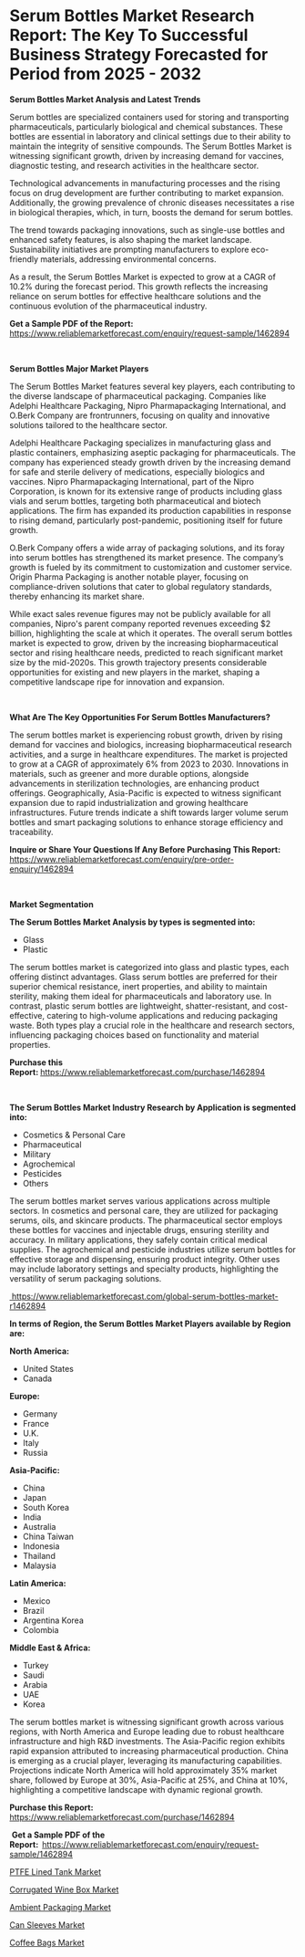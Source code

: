<p><h1>Serum Bottles Market Research Report: The Key To Successful Business Strategy Forecasted for Period from 2025 - 2032</h1></p><p><strong>Serum Bottles Market Analysis and Latest Trends</strong></p>
<p><p>Serum bottles are specialized containers used for storing and transporting pharmaceuticals, particularly biological and chemical substances. These bottles are essential in laboratory and clinical settings due to their ability to maintain the integrity of sensitive compounds. The Serum Bottles Market is witnessing significant growth, driven by increasing demand for vaccines, diagnostic testing, and research activities in the healthcare sector.</p><p>Technological advancements in manufacturing processes and the rising focus on drug development are further contributing to market expansion. Additionally, the growing prevalence of chronic diseases necessitates a rise in biological therapies, which, in turn, boosts the demand for serum bottles. </p><p>The trend towards packaging innovations, such as single-use bottles and enhanced safety features, is also shaping the market landscape. Sustainability initiatives are prompting manufacturers to explore eco-friendly materials, addressing environmental concerns. </p><p>As a result, the Serum Bottles Market is expected to grow at a CAGR of 10.2% during the forecast period. This growth reflects the increasing reliance on serum bottles for effective healthcare solutions and the continuous evolution of the pharmaceutical industry.</p></p>
<p><strong>Get a Sample PDF of the Report:&nbsp;</strong> <a href="https://www.reliablemarketforecast.com/enquiry/request-sample/1462894?utm_campaign=1893&utm_medium=2&utm_source=Github&utm_content=ia&utm_term=08032025&utm_id=serum-bottles">https://www.reliablemarketforecast.com/enquiry/request-sample/1462894</a></p>
<p>&nbsp;</p>
<p><strong>Serum Bottles Major Market Players</strong></p>
<p><p>The Serum Bottles Market features several key players, each contributing to the diverse landscape of pharmaceutical packaging. Companies like Adelphi Healthcare Packaging, Nipro Pharmapackaging International, and O.Berk Company are frontrunners, focusing on quality and innovative solutions tailored to the healthcare sector.</p><p>Adelphi Healthcare Packaging specializes in manufacturing glass and plastic containers, emphasizing aseptic packaging for pharmaceuticals. The company has experienced steady growth driven by the increasing demand for safe and sterile delivery of medications, especially biologics and vaccines. Nipro Pharmapackaging International, part of the Nipro Corporation, is known for its extensive range of products including glass vials and serum bottles, targeting both pharmaceutical and biotech applications. The firm has expanded its production capabilities in response to rising demand, particularly post-pandemic, positioning itself for future growth.</p><p>O.Berk Company offers a wide array of packaging solutions, and its foray into serum bottles has strengthened its market presence. The company’s growth is fueled by its commitment to customization and customer service. Origin Pharma Packaging is another notable player, focusing on compliance-driven solutions that cater to global regulatory standards, thereby enhancing its market share.</p><p>While exact sales revenue figures may not be publicly available for all companies, Nipro's parent company reported revenues exceeding $2 billion, highlighting the scale at which it operates. The overall serum bottles market is expected to grow, driven by the increasing biopharmaceutical sector and rising healthcare needs, predicted to reach significant market size by the mid-2020s. This growth trajectory presents considerable opportunities for existing and new players in the market, shaping a competitive landscape ripe for innovation and expansion.</p></p>
<p>&nbsp;</p>
<p><strong>What Are The Key Opportunities For Serum Bottles Manufacturers?</strong></p>
<p><p>The serum bottles market is experiencing robust growth, driven by rising demand for vaccines and biologics, increasing biopharmaceutical research activities, and a surge in healthcare expenditures. The market is projected to grow at a CAGR of approximately 6% from 2023 to 2030. Innovations in materials, such as greener and more durable options, alongside advancements in sterilization technologies, are enhancing product offerings. Geographically, Asia-Pacific is expected to witness significant expansion due to rapid industrialization and growing healthcare infrastructures. Future trends indicate a shift towards larger volume serum bottles and smart packaging solutions to enhance storage efficiency and traceability.</p></p>
<p><strong>Inquire or Share Your Questions If Any Before Purchasing This Report:</strong> <a href="https://www.reliablemarketforecast.com/enquiry/pre-order-enquiry/1462894?utm_campaign=1893&utm_medium=2&utm_source=Github&utm_content=ia&utm_term=08032025&utm_id=serum-bottles">https://www.reliablemarketforecast.com/enquiry/pre-order-enquiry/1462894</a></p>
<p>&nbsp;</p>
<p><strong>Market Segmentation</strong></p>
<p><strong>The Serum Bottles Market Analysis by types is segmented into:</strong></p>
<p><ul><li>Glass</li><li>Plastic</li></ul></p>
<p><p>The serum bottles market is categorized into glass and plastic types, each offering distinct advantages. Glass serum bottles are preferred for their superior chemical resistance, inert properties, and ability to maintain sterility, making them ideal for pharmaceuticals and laboratory use. In contrast, plastic serum bottles are lightweight, shatter-resistant, and cost-effective, catering to high-volume applications and reducing packaging waste. Both types play a crucial role in the healthcare and research sectors, influencing packaging choices based on functionality and material properties.</p></p>
<p><strong>Purchase this Report:&nbsp;</strong><a href="https://www.reliablemarketforecast.com/purchase/1462894?utm_campaign=1893&utm_medium=2&utm_source=Github&utm_content=ia&utm_term=08032025&utm_id=serum-bottles">https://www.reliablemarketforecast.com/purchase/1462894</a></p>
<p>&nbsp;</p>
<p><strong>The Serum Bottles Market Industry Research by Application is segmented into:</strong></p>
<p><ul><li>Cosmetics & Personal Care</li><li>Pharmaceutical</li><li>Military</li><li>Agrochemical</li><li>Pesticides</li><li>Others</li></ul></p>
<p><p>The serum bottles market serves various applications across multiple sectors. In cosmetics and personal care, they are utilized for packaging serums, oils, and skincare products. The pharmaceutical sector employs these bottles for vaccines and injectable drugs, ensuring sterility and accuracy. In military applications, they safely contain critical medical supplies. The agrochemical and pesticide industries utilize serum bottles for effective storage and dispensing, ensuring product integrity. Other uses may include laboratory settings and specialty products, highlighting the versatility of serum packaging solutions.</p></p>
<p><a href="https://www.reliablemarketforecast.com/global-serum-bottles-market-r1462894?utm_campaign=1893&utm_medium=2&utm_source=Github&utm_content=ia&utm_term=08032025&utm_id=serum-bottles">&nbsp;https://www.reliablemarketforecast.com/global-serum-bottles-market-r1462894</a></p>
<p><strong>In terms of Region, the Serum Bottles Market Players available by Region are:</strong></p>
<p>
    <p> <strong> North America: </strong>
        <ul>
            <li>United States</li>
            <li>Canada</li>
        </ul>
        </p> 
    <p> <strong> Europe: </strong>
        <ul>
            <li>Germany</li>
            <li>France</li>
            <li>U.K.</li>
            <li>Italy</li>
            <li>Russia</li>
        </ul>
        </p> 
    <p> <strong> Asia-Pacific: </strong>
        <ul>
            <li>China</li>
            <li>Japan</li>
            <li>South Korea</li>
            <li>India</li>
            <li>Australia</li>
            <li>China Taiwan</li>
            <li>Indonesia</li>
            <li>Thailand</li>
            <li>Malaysia</li>
        </ul>
        </p> 
    <p> <strong> Latin America: </strong>
        <ul>
            <li>Mexico</li>
            <li>Brazil</li>
            <li>Argentina Korea</li>
            <li>Colombia</li>
        </ul>
        </p> 
    <p> <strong> Middle East & Africa: </strong>
        <ul>
            <li>Turkey</li>
            <li>Saudi</li>
            <li>Arabia</li>
            <li>UAE</li>
            <li>Korea</li>
        </ul>
    </p>
    </p>
<p><p>The serum bottles market is witnessing significant growth across various regions, with North America and Europe leading due to robust healthcare infrastructure and high R&D investments. The Asia-Pacific region exhibits rapid expansion attributed to increasing pharmaceutical production. China is emerging as a crucial player, leveraging its manufacturing capabilities. Projections indicate North America will hold approximately 35% market share, followed by Europe at 30%, Asia-Pacific at 25%, and China at 10%, highlighting a competitive landscape with dynamic regional growth.</p></p>
<p><strong>Purchase this Report: </strong><a href="https://www.reliablemarketforecast.com/purchase/1462894?utm_campaign=1893&utm_medium=2&utm_source=Github&utm_content=ia&utm_term=08032025&utm_id=serum-bottles">https://www.reliablemarketforecast.com/purchase/1462894</a></p>
<p>&nbsp;<strong>Get a Sample PDF of the Report:&nbsp;&nbsp;</strong><a href="https://www.reliablemarketforecast.com/enquiry/request-sample/1462894?utm_campaign=1893&utm_medium=2&utm_source=Github&utm_content=ia&utm_term=08032025&utm_id=serum-bottles">https://www.reliablemarketforecast.com/enquiry/request-sample/1462894</a></p>
<p><strong></strong></p>
<p><p><a href="https://github.com/aertsfecto0h/Market-Research-Report-List-1/blob/main/ptfe-lined-tank-market.md?utm_campaign=1893&utm_medium=2&utm_source=Github&utm_content=ia&utm_term=08032025&utm_id=serum-bottles">PTFE Lined Tank Market</a></p><p><a href="https://github.com/barlevsebako/Market-Research-Report-List-1/blob/main/corrugated-wine-box-market.md?utm_campaign=1893&utm_medium=2&utm_source=Github&utm_content=ia&utm_term=08032025&utm_id=serum-bottles">Corrugated Wine Box Market</a></p><p><a href="https://github.com/denighoylen1/Market-Research-Report-List-1/blob/main/ambient-packaging-market.md?utm_campaign=1893&utm_medium=2&utm_source=Github&utm_content=ia&utm_term=08032025&utm_id=serum-bottles">Ambient Packaging Market</a></p><p><a href="https://github.com/luerabollevc/Market-Research-Report-List-1/blob/main/can-sleeves-market.md?utm_campaign=1893&utm_medium=2&utm_source=Github&utm_content=ia&utm_term=08032025&utm_id=serum-bottles">Can Sleeves Market</a></p><p><a href="https://github.com/tornapruttuz/Market-Research-Report-List-1/blob/main/coffee-bags-market.md?utm_campaign=1893&utm_medium=2&utm_source=Github&utm_content=ia&utm_term=08032025&utm_id=serum-bottles">Coffee Bags Market</a></p></p>